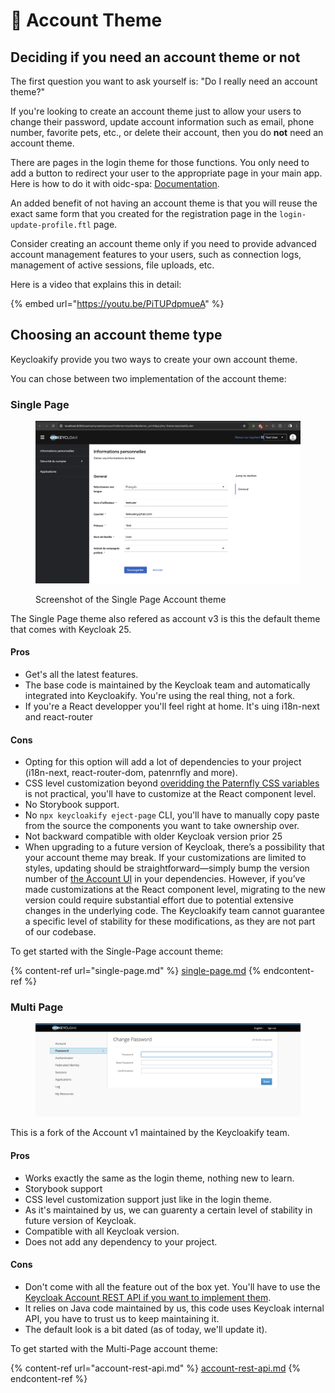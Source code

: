 # 👤 Account Theme

## Deciding if you need an account theme or not

The first question you want to ask yourself is: "Do I really need an account theme?" &#x20;

If you're looking to create an account theme just to allow your users to change their password, update account information such as email, phone number, favorite pets, etc., or delete their account, then you do **not** need an account theme.

There are pages in the login theme for those functions. You only need to add a button to redirect your user to the appropriate page in your main app. Here is how to do it with oidc-spa: [Documentation](https://docs.oidc-spa.dev/documentation/user-account-management).

An added benefit of not having an account theme is that you will reuse the exact same form that you created for the registration page in the `login-update-profile.ftl` page.&#x20;

Consider creating an account theme only if you need to provide advanced account management features to your users, such as connection logs, management of active sessions, file uploads, etc.&#x20;

Here is a video that explains this in detail:

{% embed url="https://youtu.be/PiTUPdpmueA" %}

## Choosing an account theme type

Keycloakify provide you two ways to create your own account theme. &#x20;

You can chose between two implementation of the account theme:

### Single Page

<figure><img src="../.gitbook/assets/image (2).png" alt=""><figcaption><p>Screenshot of the Single Page Account theme</p></figcaption></figure>

The Single Page theme also refered as account v3 is this the default theme that comes with Keycloak 25.

#### Pros

* Get's all the latest features.
* The base code is maintained by the Keycloak team and automatically integrated into Keycloakify. You're using the real thing, not a fork.
* If you're a React developper you'll feel right at home. It's uing i18n-next and react-router

#### Cons

* Opting for this option will add a lot of dependencies to your project (i18n-next, react-router-dom, patenrnfly and more).
* CSS level customization beyond [overidding the Paternfly CSS variables](https://www.patternfly.org/components/button/html/#css-variables) is not practical, you'll have to customize at the React component level.
* No Storybook support.
* No `npx keycloakify eject-page` CLI, you'll have to manually copy paste from the source the components you want to take ownership over.
* Not backward compatible with older Keycloak version prior 25
* When upgrading to a future version of Keycloak, there’s a possibility that your account theme may break. If your customizations are limited to styles, updating should be straightforward—simply bump the version number of [the Account UI](https://github.com/keycloakify/keycloak-account-ui) in your dependencies. However, if you’ve made customizations at the React component level, migrating to the new version could require substantial effort due to potential extensive changes in the underlying code. The Keycloakify team cannot guarantee a specific level of stability for these modifications, as they are not part of our codebase.  &#x20;

To get started with the Single-Page account theme:

{% content-ref url="single-page.md" %}
[single-page.md](single-page.md)
{% endcontent-ref %}

### Multi Page

<figure><img src="../.gitbook/assets/image (1) (1) (1) (1).png" alt=""><figcaption></figcaption></figure>

This is a fork of the Account v1 maintained by the Keycloakify team.

#### Pros

* Works exactly the same as the login theme, nothing new to learn.
* Storybook support
* CSS level customization support just like in the login theme.
* As it's maintained by us, we can guarenty a certain level of stability in future version of Keycloak.
* Compatible with all Keycloak version.
* Does not add any dependency to your project.

#### Cons

* Don't come with all the feature out of the box yet. You'll have to use the [Keycloak Account REST API if you want to implement them](account-rest-api.md). &#x20;
* It relies on Java code maintained by us, this code uses Keycloak internal API, you have to trust us to keep maintaining it.
* The default look is a bit dated (as of today, we'll update it). &#x20;

To get started with the Multi-Page account theme:

{% content-ref url="account-rest-api.md" %}
[account-rest-api.md](account-rest-api.md)
{% endcontent-ref %}
